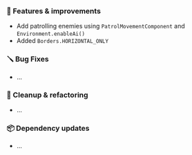 ### 🚀 Features & improvements

- Add patrolling enemies using `PatrolMovementComponent` and `Environment.enableAi()`
- Added `Borders.HORIZONTAL_ONLY`

### 🪛 Bug Fixes

- ...

### 🧽 Cleanup & refactoring

- ...

### 📦 Dependency updates

- ...